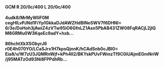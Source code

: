 #### GCM R 20/0c/400 L 20/0c/400
**4udk8/MrMyWIiF0M**<br/>**cegHlLvPJNd1FiYp1GkkaDJdAWZHdBlNeSWV7f6DHNI=**<br/>**6/3e/DoHoh3jAwiZ4zVTw95iO6GfnLZ1Asn5PbAB431ZW08FqRACjL2jlQM8GRMu0W3KqeEc9adY+hxb...**<br/><br/>
**86hchtXkXSObyrJ6**<br/>**r0E4h070YO/LCaSJrx1H7kpsQjnnK/hCAdSnb0cJBI0=**<br/>**Eia8/v/W7zU3JQMRnWjf+kPh4ll2/BKYskPUvFWmzTf9C0iUAjmEGmNriW/j95MATzOd93Ni8FPPdhRb...**